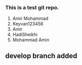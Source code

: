 ### This is a test git repo.
1. Amir Mohammad
2. Keyvan123456
3. Amir
4. HadiSheikhi
5. Mohammad Amin

## develop branch added